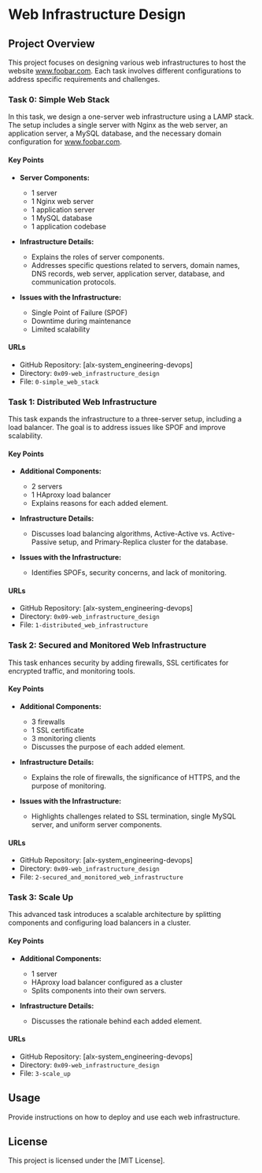 # Web Infrastructure Design

## Project Overview
This project focuses on designing various web infrastructures to host the website www.foobar.com. Each task involves different configurations to address specific requirements and challenges.

### Task 0: Simple Web Stack
In this task, we design a one-server web infrastructure using a LAMP stack. The setup includes a single server with Nginx as the web server, an application server, a MySQL database, and the necessary domain configuration for www.foobar.com.

#### Key Points
- **Server Components:**
  - 1 server
  - 1 Nginx web server
  - 1 application server
  - 1 MySQL database
  - 1 application codebase

- **Infrastructure Details:**
  - Explains the roles of server components.
  - Addresses specific questions related to servers, domain names, DNS records, web server, application server, database, and communication protocols.

- **Issues with the Infrastructure:**
  - Single Point of Failure (SPOF)
  - Downtime during maintenance
  - Limited scalability

#### URLs
- GitHub Repository: [alx-system_engineering-devops]
- Directory: `0x09-web_infrastructure_design`
- File: `0-simple_web_stack`

### Task 1: Distributed Web Infrastructure
This task expands the infrastructure to a three-server setup, including a load balancer. The goal is to address issues like SPOF and improve scalability.

#### Key Points
- **Additional Components:**
  - 2 servers
  - 1 HAproxy load balancer
  - Explains reasons for each added element.

- **Infrastructure Details:**
  - Discusses load balancing algorithms, Active-Active vs. Active-Passive setup, and Primary-Replica cluster for the database.
  
- **Issues with the Infrastructure:**
  - Identifies SPOFs, security concerns, and lack of monitoring.

#### URLs
- GitHub Repository: [alx-system_engineering-devops]
- Directory: `0x09-web_infrastructure_design`
- File: `1-distributed_web_infrastructure`

### Task 2: Secured and Monitored Web Infrastructure
This task enhances security by adding firewalls, SSL certificates for encrypted traffic, and monitoring tools.

#### Key Points
- **Additional Components:**
  - 3 firewalls
  - 1 SSL certificate
  - 3 monitoring clients
  - Discusses the purpose of each added element.

- **Infrastructure Details:**
  - Explains the role of firewalls, the significance of HTTPS, and the purpose of monitoring.

- **Issues with the Infrastructure:**
  - Highlights challenges related to SSL termination, single MySQL server, and uniform server components.

#### URLs
- GitHub Repository: [alx-system_engineering-devops]
- Directory: `0x09-web_infrastructure_design`
- File: `2-secured_and_monitored_web_infrastructure`

### Task 3: Scale Up
This advanced task introduces a scalable architecture by splitting components and configuring load balancers in a cluster.

#### Key Points
- **Additional Components:**
  - 1 server
  - HAproxy load balancer configured as a cluster
  - Splits components into their own servers.

- **Infrastructure Details:**
  - Discusses the rationale behind each added element.

#### URLs
- GitHub Repository: [alx-system_engineering-devops]
- Directory: `0x09-web_infrastructure_design`
- File: `3-scale_up`

## Usage
Provide instructions on how to deploy and use each web infrastructure.

## License
This project is licensed under the [MIT License].

